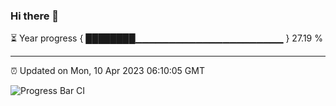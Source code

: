 ### Hi there 👋

⏳ Year progress { ████████▁▁▁▁▁▁▁▁▁▁▁▁▁▁▁▁▁▁▁▁▁▁ } 27.19 %

---

⏰ Updated on Mon, 10 Apr 2023 06:10:05 GMT

![Progress Bar CI](https://github.com/Shyam-Makwana/GitHub-Actions-Demo/workflows/Progress%20Bar%20CI/badge.svg)
